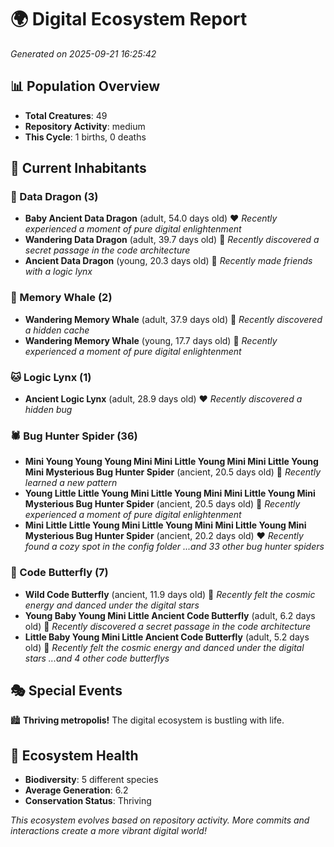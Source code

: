 # 🌍 Digital Ecosystem Report
*Generated on 2025-09-21 16:25:42*

## 📊 Population Overview
- **Total Creatures**: 49
- **Repository Activity**: medium
- **This Cycle**: 1 births, 0 deaths

## 👥 Current Inhabitants

### 🐉 Data Dragon (3)
- **Baby Ancient Data Dragon** (adult, 54.0 days old) ❤️
  *Recently experienced a moment of pure digital enlightenment*
- **Wandering Data Dragon** (adult, 39.7 days old) 💚
  *Recently discovered a secret passage in the code architecture*
- **Ancient Data Dragon** (young, 20.3 days old) 💚
  *Recently made friends with a logic lynx*

### 🐋 Memory Whale (2)
- **Wandering Memory Whale** (adult, 37.9 days old) 💚
  *Recently discovered a hidden cache*
- **Wandering Memory Whale** (young, 17.7 days old) 💚
  *Recently experienced a moment of pure digital enlightenment*

### 🐱 Logic Lynx (1)
- **Ancient Logic Lynx** (adult, 28.9 days old) ❤️
  *Recently discovered a hidden bug*

### 🕷️ Bug Hunter Spider (36)
- **Mini Young Young Young Mini Mini Little Young Mini Mini Little Young Mini Mysterious Bug Hunter Spider** (ancient, 20.5 days old) 💛
  *Recently learned a new pattern*
- **Young Little Little Young Mini Little Young Mini Mini Little Young Mini Mysterious Bug Hunter Spider** (ancient, 20.5 days old) 💛
  *Recently experienced a moment of pure digital enlightenment*
- **Mini Little Little Young Mini Little Young Mini Mini Little Young Mini Mysterious Bug Hunter Spider** (ancient, 20.2 days old) ❤️
  *Recently found a cozy spot in the config folder*
  *...and 33 other bug hunter spiders*

### 🦋 Code Butterfly (7)
- **Wild Code Butterfly** (ancient, 11.9 days old) 💛
  *Recently felt the cosmic energy and danced under the digital stars*
- **Young Baby Young Mini Little Ancient Code Butterfly** (adult, 6.2 days old) 💚
  *Recently discovered a secret passage in the code architecture*
- **Little Baby Young Mini Little Ancient Code Butterfly** (adult, 5.2 days old) 💚
  *Recently felt the cosmic energy and danced under the digital stars*
  *...and 4 other code butterflys*

## 🎭 Special Events

🏙️ **Thriving metropolis!** The digital ecosystem is bustling with life.

## 🔬 Ecosystem Health
- **Biodiversity**: 5 different species
- **Average Generation**: 6.2
- **Conservation Status**: Thriving

*This ecosystem evolves based on repository activity. More commits and interactions create a more vibrant digital world!*